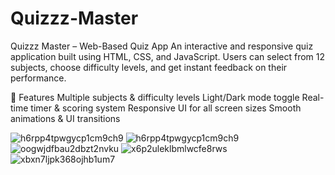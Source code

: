 # Quizzz-Master
Quizzz Master – Web-Based Quiz App An interactive and responsive quiz application built using HTML, CSS, and JavaScript. Users can select from 12 subjects, choose difficulty levels, and get instant feedback on their performance.

🔹 Features
Multiple subjects & difficulty levels
Light/Dark mode toggle
Real-time timer & scoring system
Responsive UI for all screen sizes
Smooth animations & UI transitions

![h6rpp4tpwgycp1cm9ch9](https://github.com/user-attachments/assets/bb3cb128-ed85-4235-acc3-539d3717ca5d)
![h6rpp4tpwgycp1cm9ch9](https://github.com/user-attachments/assets/0b0617aa-1a07-4eb7-afef-b573fbc35720)
![oogwjdfbau2dbzt2nvku](https://github.com/user-attachments/assets/d6889bca-d5b5-4a0f-8829-d286032aa5fd)
![x6p2uleklbmlwcfe8rws](https://github.com/user-attachments/assets/75145153-6bec-4810-b99b-3f1002f50c2e)
![xbxn7ljpk368ojhb1um7](https://github.com/user-attachments/assets/2a481a29-5ce0-423a-8f39-8cb6daafa338)

